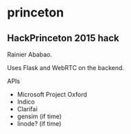 # princeton
## HackPrinceton 2015 hack

Rainier Ababao.

Uses Flask and WebRTC on the backend.

APIs
- Microsoft Project Oxford  
- Indico  
- Clarifai  
- gensim (if time)  
- linode? (if time)  
